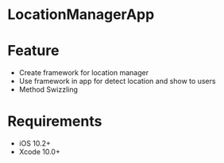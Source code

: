 # LocationManagerApp

# Feature
- Create framework for location manager
- Use framework in app for detect location and show to users
- Method Swizzling

# Requirements
- iOS 10.2+
- Xcode 10.0+
